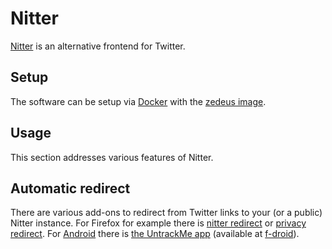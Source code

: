 # Nitter

[Nitter](https://github.com/zedeus/nitter) is an alternative frontend for
Twitter.

## Setup

The software can be setup via [Docker](/wiki/docker.md) with the
[zedeus image](./docker/zedeus_-_nitter.md).

## Usage

This section addresses various features of Nitter.

## Automatic redirect

There are various add-ons to redirect from Twitter links to your (or a public)
Nitter instance.
For Firefox for example there is
[nitter redirect](https://addons.mozilla.org/en-US/firefox/addon/nitter-redirect/)
or [privacy redirect](https://addons.mozilla.org/en-US/firefox/addon/privacy-redirect/).
For [Android](/wiki/android.md) there is
[the UntrackMe app](https://framagit.org/tom79/nitterizeme) (available at [f-droid](./android/f-droid.md)).
